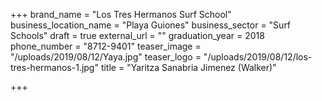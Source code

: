 +++
brand_name = "Los Tres Hermanos Surf School"
business_location_name = "Playa Guiones"
business_sector = "Surf Schools"
draft = true
external_url = ""
graduation_year = 2018
phone_number = "8712-9401"
teaser_image = "/uploads/2019/08/12/Yaya.jpg"
teaser_logo = "/uploads/2019/08/12/los-tres-hermanos-1.jpg"
title = "Yaritza Sanabria Jimenez (Walker)"

+++
